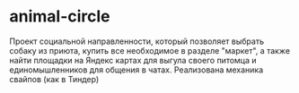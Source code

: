 # animal-circle

Проект социальной направленности, который позволяет выбрать собаку из приюта, купить все необходимое в разделе "маркет", а также найти площадки на Яндекс картах для выгула своего питомца и единомышленников для общения в чатах. Реализована механика свайпов (как в Тиндер)
